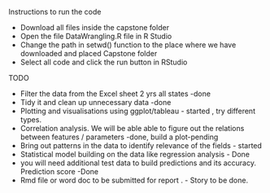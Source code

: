 Instructions to run the code
* Download all files inside the capstone folder
* Open the file DataWrangling.R file in R Studio
* Change the path in setwd() function to the place 
where we have downloaded and placed Capstone folder
* Select all code and click the run button in RStudio


TODO
* Filter the data from the Excel sheet 2 yrs all states -done
* Tidy it and clean up unnecessary data -done
* Plotting and visualisations using ggplot/tableau - started , try different types.
* Correlation analysis. We will be able able to figure out the relations between features / parameters -done, build a plot-pending
* Bring out patterns in the data to identify relevance of the fields - started
* Statistical model building on the data like regression analysis - Done
* you will need additional test data to build predictions and its accuracy. Prediction score -Done
* Rmd file or word doc to be submitted for report . - Story to be done.
